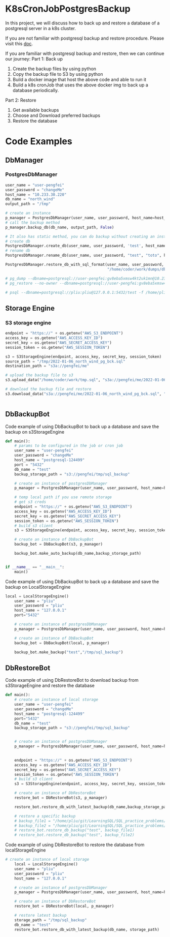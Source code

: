 # K8sCronJobPostgresBackup

In this project, we will discuss how to back up and restore a database of a postgresql server in a k8s cluster.

If you are not familiar with postgresql backup and restore procedure. Please visit
this [doc](docs/Postgres_db_backup_restore.md).

If you are familiar with postgresql backup and restore, then we can continue our journey:
Part 1: Back up

1. Create the backup files by using python
2. Copy the backup file to S3 by using python
3. Build a docker image that host the above code and able to run it
4. Build a k8s cronJob that uses the above docker img to back up a database periodically.

Part 2: Restore

1. Get available backups
2. Choose and Download preferred backups
3. Restore the database

# Code Examples

## DbManager

### PostgresDbManager

```python
user_name = "user-pengfei"
user_password = "changeMe"
host_name = "10.233.30.220"
db_name = "north_wind"
output_path = "/tmp"

# create an instance
p_manager = PostgresDbManager(user_name, user_password, host_name=host_name, port="5432")
# call the backup method
p_manager.backup_db(db_name, output_path, False)

# It also has static method, you can do backup without creating an instance of the PostgresDbManager 
# create db
PostgresDbManager.create_db(user_name, user_password, 'test', host_name)
# rename db
PostgresDbManager.rename_db(user_name, user_password, "test", "toto", host_name)

PostgresDbManager.restore_db_with_sql_format(user_name, user_password, "test",
                                             "/home/coder/work/dumps/db_backup.sql", host_name)

# pg_dump --dbname=postgresql://user-pengfei:gv8eba5xmsw4kt2uk1mn@10.233.30.220:5432/north_wind -f /tmp/dump.sql -Fc -v
# pg_restore --no-owner --dbname=postgresql://user-pengfei:gv8eba5xmsw4kt2uk1mn@10.233.30.220:5432/north_wind /tmp/dump.sql

# psql --dbname=postgresql://pliu:pliu@127.0.0.1:5432/test -f /home/pliu/git/LearningSQL/SQL_practice_problems/data_base/northwind_ddl.sql
```

## Storage Engine

### S3 storage engine

```python
endpoint = "https://" + os.getenv("AWS_S3_ENDPOINT")
access_key = os.getenv("AWS_ACCESS_KEY_ID")
secret_key = os.getenv("AWS_SECRET_ACCESS_KEY")
session_token = os.getenv("AWS_SESSION_TOKEN")

s3 = S3StorageEngine(endpoint, access_key, secret_key, session_token)
source_path = "/tmp/2022-01-06_north_wind_pg_bck.sql"
destination_path = "s3a://pengfei/me"

# upload the backup file to s3
s3.upload_data("/home/coder/work/tmp.sql", "s3a://pengfei/me/2022-01-06_north_wind_pg_bck.sql")

# download the backup file and restore
s3.download_data("s3a://pengfei/me/2022-01-06_north_wind_pg_bck.sql", "/home/coder/work/tmp1.sql")



```

## DbBackupBot

Code example of using DbBackupBot to back up a database and save the backup on s3StorageEngine

```python
def main():
    # params to be configured in the job or cron job
    user_name = "user-pengfei"
    user_password = "changeMe"
    host_name = "postgresql-124499"
    port = "5432"
    db_name = "test"
    backup_storage_path = "s3://pengfei/tmp/sql_backup"

    # create an instance of postgresDbManager
    p_manager = PostgresDbManager(user_name, user_password, host_name=host_name, port=port)

    # temp local path if you use remote storage
    # get s3 creds
    endpoint = "https://" + os.getenv("AWS_S3_ENDPOINT")
    access_key = os.getenv("AWS_ACCESS_KEY_ID")
    secret_key = os.getenv("AWS_SECRET_ACCESS_KEY")
    session_token = os.getenv("AWS_SESSION_TOKEN")
    # build s3 client
    s3 = S3StorageEngine(endpoint, access_key, secret_key, session_token)

    # create an instance of DbBackupBot
    backup_bot = DbBackupBot(s3, p_manager)

    backup_bot.make_auto_backup(db_name,backup_storage_path)


if __name__ == "__main__":
    main()
```

Code example of using DbBackupBot to back up a database and save the backup on LocalStorageEngine
```python
local = LocalStorageEngine()
    user_name = "pliu"
    user_password = "pliu"
    host_name = "127.0.0.1"
    port="5432"

    # create an instance of postgresDbManager
    p_manager = PostgresDbManager(user_name, user_password, host_name=host_name, port=port)

    # create an instance of DbBackupBot
    backup_bot = DbBackupBot(local, p_manager)

    backup_bot.make_backup("test","/tmp/sql_backup")
```

## DbRestoreBot
Code example of using DbRestoreBot to download backup from s3StorageEngine and restore the database
```python
def main():
    # create an instance of local storage
    user_name = "user-pengfei"
    user_password = "changeMe"
    host_name = "postgresql-124499"
    port="5432"
    db_name = "test"
    backup_storage_path = "s3://pengfei/tmp/sql_backup"


    # create an instance of postgresDbManager
    p_manager = PostgresDbManager(user_name, user_password, host_name=host_name, port=port)
    

    endpoint = "https://" + os.getenv("AWS_S3_ENDPOINT")
    access_key = os.getenv("AWS_ACCESS_KEY_ID")
    secret_key = os.getenv("AWS_SECRET_ACCESS_KEY")
    session_token = os.getenv("AWS_SESSION_TOKEN")
    # build s3 client
    s3 = S3StorageEngine(endpoint, access_key, secret_key, session_token)

    # create an instance of DbRestoreBot
    restore_bot = DbRestoreBot(s3, p_manager)

    restore_bot.restore_db_with_latest_backup(db_name,backup_storage_path)

    # restore a specific backup
    # backup_file1 = "/home/pliu/git/LearningSQL/SQL_practice_problems/data_base/northwind_ddl.sql"
    # backup_file2 = "/home/pliu/git/LearningSQL/SQL_practice_problems/data_base/northwind_data.sql"
    # restore_bot.restore_db_backup("test", backup_file1)
    # restore_bot.restore_db_backup("test", backup_file2)
```

Code example of using DbRestoreBot to restore the database from localStorageEngine

```python
# create an instance of local storage
    local = LocalStorageEngine()
    user_name = "pliu"
    user_password = "pliu"
    host_name = "127.0.0.1"

    # create an instance of postgresDbManager
    p_manager = PostgresDbManager(user_name, user_password, host_name=host_name, port="5432")

    # create an instance of DbRestoreBot
    restore_bot = DbRestoreBot(local, p_manager)

    # restore latest backup
    storage_path = "/tmp/sql_backup"
    db_name = "test"
    restore_bot.restore_db_with_latest_backup(db_name, storage_path)
```

    